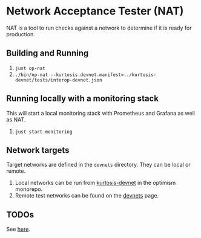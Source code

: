 # Network Acceptance Tester (NAT)
NAT is a tool to run checks against a network to determine if it is ready for production.

## Building and Running

1. `just op-nat`
1. `./bin/op-nat --kurtosis.devnet.manifest=../kurtosis-devnet/tests/interop-devnet.json`

## Running locally with a monitoring stack

This will start a local monitoring stack with Prometheus and Grafana as well as NAT.

1. `just start-monitoring`

## Network targets

Target networks are defined in the `devnets` directory. They can be local or remote.
1. Local networks can be run from [kurtosis-devnet](https://github.com/ethereum-optimism/optimism/tree/develop/kurtosis-devnet) in the optimism monorepo.
1. Remote test networks can be found on the [devnets](https://devnets.optimism.io/) page.

## TODOs
See [here](https://www.notion.so/oplabs/17cf153ee1628001a06ce7231b775cf2?v=253881d1c6034d49b263baa4325b65f8).
